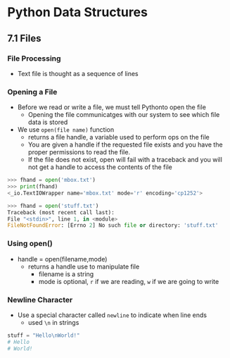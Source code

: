 # Python Data Structures

## 7.1 Files

### File Processing

* Text file is thought as a sequence of lines

### Opening a File

* Before we read or write a file, we must tell Pythonto open the file
  * Opening the file communicatges with our system to see which file data is stored
* We use `open(file name)` function
  * returns a file handle, a variable used to perform ops on the file
  * You are given a handle if the requested file exists and you have the proper permissions to read the file.
  * If the file does not exist, open will fail with a traceback and you will not get a handle to access the contents of the file
```python
>>> fhand = open('mbox.txt')
>>> print(fhand)
<_io.TextIOWrapper name='mbox.txt' mode='r' encoding='cp1252'>

>>> fhand = open('stuff.txt')
Traceback (most recent call last):
File "<stdin>", line 1, in <module>
FileNotFoundError: [Errno 2] No such file or directory: 'stuff.txt'
```

### Using open()

* handle = open(filename,mode)
  * returns a handle use to manipulate file
    * filename is a string
    * mode is optional, `r` if we are reading, `w` if we are going to write

### Newline Character

* Use a special character called `newline` to indicate when line ends
  * used `\n` in strings
```python
stuff = "Hello\nWorld!"
# Hello
# World!
```


